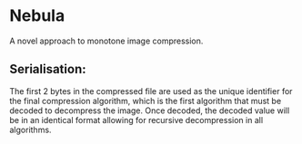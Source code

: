 # Nebula
A novel approach to monotone image compression.

## Serialisation:
The first 2 bytes in the compressed file are used as the unique identifier for the final compression algorithm, which is the first algorithm that must be decoded to decompress the image. Once decoded, the decoded value will be in an identical format allowing for recursive decompression in all algorithms.
